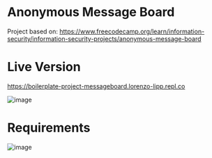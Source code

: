# Anonymous Message Board

Project based on: https://www.freecodecamp.org/learn/information-security/information-security-projects/anonymous-message-board

# Live Version

https://boilerplate-project-messageboard.lorenzo-lipp.repl.co

![image](https://user-images.githubusercontent.com/91420499/179027949-4834cb7a-18b5-4644-aef0-dd08b551fa99.png)

# Requirements

![image](https://user-images.githubusercontent.com/91420499/179028830-e6a4b1bf-7a17-44f9-bcd2-9853570e2bce.png)
